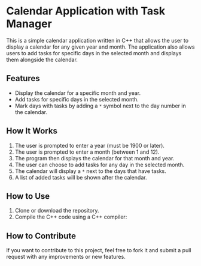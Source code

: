 # Calendar Application with Task Manager

This is a simple calendar application written in C++ that allows the user to display a calendar for any given year and month. The application also allows users to add tasks for specific days in the selected month and displays them alongside the calendar.

## Features

- Display the calendar for a specific month and year.
- Add tasks for specific days in the selected month.
- Mark days with tasks by adding a `*` symbol next to the day number in the calendar.

## How It Works

1. The user is prompted to enter a year (must be 1900 or later).
2. The user is prompted to enter a month (between 1 and 12).
3. The program then displays the calendar for that month and year.
4. The user can choose to add tasks for any day in the selected month.
5. The calendar will display a `*` next to the days that have tasks.
6. A list of added tasks will be shown after the calendar.

## How to Use

1. Clone or download the repository.
2. Compile the C++ code using a C++ compiler:


## How to Contribute

If you want to contribute to this project, feel free to fork it and submit a pull request with any improvements or new features.



